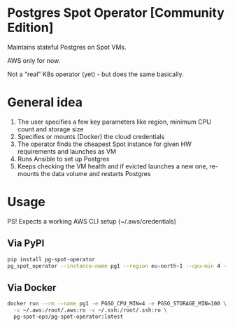 
# Postgres Spot Operator [Community Edition]

Maintains stateful Postgres on Spot VMs.

AWS only for now.

Not a "real" K8s operator (yet) - but does the same basically. 

# General idea

1. The user specifies a few key parameters like region, minimum CPU count and storage size
2. Specifies or mounts (Docker) the cloud credentials
3. The operator finds the cheapest Spot instance for given HW requirements and launches as VM
4. Runs Ansible to set up Postgres
5. Keeps checking the VM health and if evicted launches a new one, re-mounts the data volume and restarts Postgres   


# Usage

PS! Expects a working AWS CLI setup (~/.aws/credentials)

## Via PyPI

```bash
pip install pg-spot-operator
pg_spot_operator --instance-name pg1 --region eu-north-1 --cpu-min 4 --storage-min 100
```
 
## Via Docker

```bash
docker run --rm --name pg1 -e PGSO_CPU_MIN=4 -e PGSO_STORAGE_MIN=100 \
  -v ~/.aws:/root/.aws:ro -v ~/.ssh:/root/.ssh:ro \
  pg-spot-ops/pg-spot-operator:latest
```

